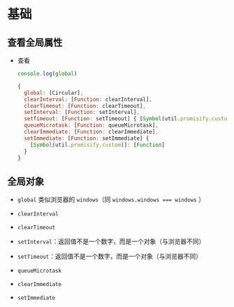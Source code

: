 # 基础

## 查看全局属性

+ 查看

  ```js
  console.log(global)

  {
    global: [Circular],
    clearInterval: [Function: clearInterval],
    clearTimeout: [Function: clearTimeout],
    setInterval: [Function: setInterval],
    setTimeout: [Function: setTimeout] { [Symbol(util.promisify.custom)]: [Function] },
    queueMicrotask: [Function: queueMicrotask],
    clearImmediate: [Function: clearImmediate],
    setImmediate: [Function: setImmediate] {
      [Symbol(util.promisify.custom)]: [Function]
    }
  }
  ```

## 全局对象

+ `global` 类似浏览器的 `windows`（同 `windows.windows === windows` ）

+ `clearInterval`

+ `clearTimeout`

+ `setInterval`：返回值不是一个数字，而是一个对象（与浏览器不同）

+ `setTimeout`：返回值不是一个数字，而是一个对象（与浏览器不同）

+ `queueMicrotask`

+ `clearImmediate`

+ `setImmediate`
